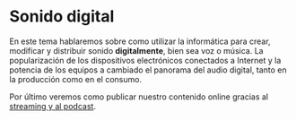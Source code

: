 # Sonido digital

En este tema hablaremos sobre como utilizar la informática para crear, modificar y distribuir sonido **digitalmente**, bien sea voz o música. La popularización de los dispositivos electrónicos conectados a Internet y la potencia de los equipos a cambiado el panorama del audio digital, tanto en la producción como en el consumo.

Por último veremos como publicar nuestro contenido online gracias al [streaming y al podcast](6.Streaming%20y%20podcast.md).
